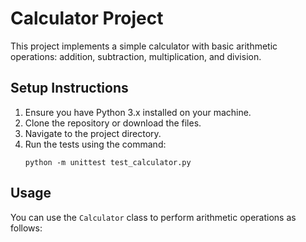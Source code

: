 # Calculator Project

This project implements a simple calculator with basic arithmetic operations: addition, subtraction, multiplication, and division.

## Setup Instructions

1. Ensure you have Python 3.x installed on your machine.
2. Clone the repository or download the files.
3. Navigate to the project directory.
4. Run the tests using the command:
   ```
   python -m unittest test_calculator.py
   ```

## Usage

You can use the `Calculator` class to perform arithmetic operations as follows: